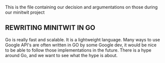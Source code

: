 This is the file containing our decision and argumentations on those during our minitwit project

## REWRITING MINITWIT IN GO
Go is really fast and scalable. It is a lightweight language. Many ways to use Google API's are often written in GO by some Google dev, it would be nice to be able to follow those implementations in the future. There is a hype around Go, and we want to see what the hype is about.
